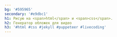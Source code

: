 ```yaml
---
bg: '#595965'
secondary: '#e9dbc1'
h1: Рисую на <span>html</span> и <span>css</span>.
h2: Генератор обложек для видео
h3: '#html #css #jekyll #puppeteer #livecoding'
---
```

